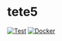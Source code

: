 # tete5

[![Test](https://github.com/johnb8005/hellonexys/actions/workflows/test.yml/badge.svg)](https://github.com/johnb8005/hellonexys/actions/workflows/test.yml)
[![Docker](https://github.com/johnb8005/hellonexys/actions/workflows/publish.yml/badge.svg)](https://github.com/johnb8005/hellonexys/actions/workflows/publish.yml)